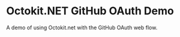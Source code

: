Octokit.NET GitHub OAuth Demo
=============================

A demo of using Octokit.net with the GitHub OAuth web flow.


